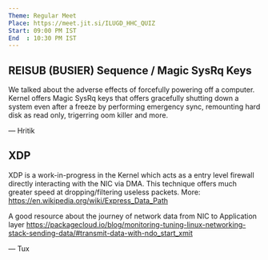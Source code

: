 ```yaml
---
Theme: Regular Meet
Place: https://meet.jit.si/ILUGD_HHC_QUIZ
Start: 09:00 PM IST
End  : 10:30 PM IST
---
```


## REISUB (BUSIER) Sequence / Magic SysRq Keys
We talked about the adverse effects of forcefully powering off a computer.
Kernel offers Magic SysRq keys that offers gracefully shutting down a system even after a freeze by performing emergency sync, remounting hard disk as read only, trigerring oom killer and more.

— Hritik


## XDP
XDP is a work-in-progress in the Kernel which acts as a entry level firewall directly interacting with the NIC via DMA. This technique offers much greater speed at dropping/filtering useless packets.
More: https://en.wikipedia.org/wiki/Express_Data_Path

A good resource about the journey of network data from NIC to Application layer
https://packagecloud.io/blog/monitoring-tuning-linux-networking-stack-sending-data/#transmit-data-with-ndo_start_xmit

— Tux
